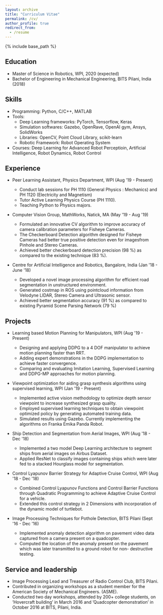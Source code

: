 ```yaml
---
layout: archive
title: "Curriculum Vitae"
permalink: /cv/
author_profile: true
redirect_from:
  - /resume
---
```


{% include base_path %}


Education
------

* Master of Science in Robotics, WPI, 2020 (expected)
* Bachelor of Engineering in Mechanical Engineering, BITS Pilani, India (2018)


Skills
------

* Programming: Python, C/C++, MATLAB
* Tools:
    * Deep Learning frameworks: PyTorch, Tensorflow, Keras
    * Simulation softwares: Gazebo, OpenRave, OpenAI gym, Ansys, SolidWorks
    * Libraries: OpenCV, Point Cloud Library, scikit-learn
    * Robotic Framework: Robot Operating System
* Courses: Deep Learning for Advanced Robot Perceptioin, Artificial Intelligence, Robot Dynamics, Robot Control


Experience
------

* Peer Learning Assistant, Physics Department, WPI (Aug '19 - Present)
  * Conduct lab sessions for PH 1110 (General Physics : Mechanics) and PH 1120 (Electricity and Magnetism)
  * Tutor Active Learning Physics Course (PH 1110). 
  * Teaching Python to Physics majors.


* Computer Vision Group, MathWorks, Natick, MA (May '19 - Aug '19)
  * Formulated an innovative CV algorithm to improve accuracy of camera calibration parameters for Fisheye Cameras.
  * The Checkerboard Detection algorithm designed for Fisheye Cameras had better true positive detection even for imagesfrom     Pinhole and Stereo Cameras.
  * Achieved better checkerboard detection precision (98 %) as compared to the existing technique (83 %).


* Centre for Artificial Intelligence and Robotics, Bangalore, India (Jan '18 - June '18)
  * Developed a novel image processing algorithm for efficient road segmentation in unstructured environment.
  * Generated costmap in ROS using pointcloud information from Velodyne LIDAR, Stereo Camera and Ultrasonic sensor.
  * Achieved better segmentation accuracy (91 %) as compared to existing Pyramid Scene Parsing Network (79 %)
  

Projects
------
* Learning based Motion Planning for Manipulators, WPI (Aug '19 - Present)
  * Designing and applying DDPG to a 4 DOF manipulator to achieve motion planning faster than RRT.
  * Adding expert demonstrations in the DDPG implementation to achieve faster convergence.
  * Comparing and evaluating Imitation Learning, Supervised Learning and DDPG-MP approaches for motion planning.


* Viewpoint optimization for aiding grasp synthesis algorithms using supervised learning, WPI (Jan '19 - Present)
  * Implemented active vision methodology to optimize depth sensor viewpoint to increase synthesized grasp quality.
  * Employed supervised learning techniques to obtain viewpoint optimized policy by generating automated training data.
  * Simulated results using Gazebo. Currently implementing the algorithms on Franka Emika Panda Robot.
 
 
* Ship Detection and Segmentation from Aerial Images, WPI (Aug '18 - Dec '18)
  * Implemented a two model Deep Learning architecture to segment ships from aerial images on Airbus Dataset.
  * Applied ResNet to classify images containing ships which were later fed to a stacked Hourglass model for segmentation.
 
 
* Control Lyapunov Barrier Strategy for Adaptive Cruise Control, WPI (Aug '18 - Dec '18)
  * Combined Control Lyapunov Functions and Control Barrier Functions through Quadratic Programming to achieve Adaptive           Cruise Control for a vehicle.
  * Extended this control strategy in 2 Dimensions with incorporation of the dynamic model of turtlebot.
 
 
* Image Processing Techniques for Pothole Detection, BITS Pilani (Sept '16 - Dec '16)
  * Implemented anomaly detection algorithm on pavement video data captured from a camera present on a quadcopter.
  * Computed the location of the anomaly present on the pavement which was later transmitted to a ground robot for non-           destructive testing.
  
Service and leadership
------

* Image Processing Lead and Treasurer of Radio Control Club, BITS Pilani.
* Contributed in organizing workshops as a student member for the American Society of Mechanical Engineers. (ASME).
* Conducted two day workshops, attended by 200+ college students, on ’Hovercraft building’ in March 2016 and ’Quadcopter       demonstration’ in October 2016 at BITS, Pilani, India.
